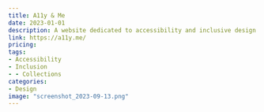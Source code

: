 ```yaml
---
title: A11y & Me
date: 2023-01-01
description: A website dedicated to accessibility and inclusive design.
link: https://a11y.me/
pricing: 
tags: 
- Accessibility
- Inclusion
- - Collections
categories: 
- Design 
image: "screenshot_2023-09-13.png"
---
```

